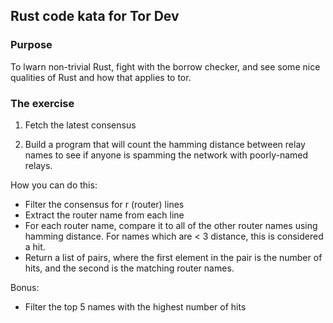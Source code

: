 ## Rust code kata for Tor Dev

### Purpose

To lwarn non-trivial Rust, fight with the borrow checker, and see some nice
qualities of Rust and how that applies to tor.

### The exercise

1. Fetch the latest consensus

2. Build a program that will count the hamming distance between relay names to
   see if anyone is spamming the network with poorly-named relays.

How you can do this:
  - Filter the consensus for r (router) lines
  - Extract the router name from each line
  - For each router name, compare it to all of the other router names using
    hamming distance. For names which are < 3 distance, this is considered a
    hit.
  - Return a list of pairs, where the first element in the pair is the number
    of hits, and the second is the matching router names.

Bonus:
  - Filter the top 5 names with the highest number of hits
